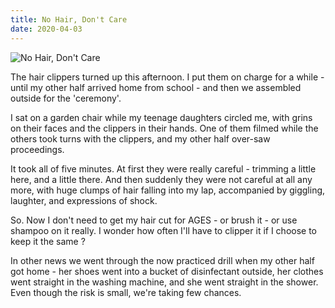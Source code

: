 ```yaml
---
title: No Hair, Don't Care
date: 2020-04-03
---
```


![No Hair, Don't Care](https://source.unsplash.com/0gkw_9fy0eQ/1600x900)

The hair clippers turned up this afternoon. I put them on charge for a while - until my other half arrived home from school - and then we assembled outside for the 'ceremony'.

I sat on a garden chair while my teenage daughters circled me, with grins on their faces and the clippers in their hands. One of them filmed while the others took turns with the clippers, and my other half over-saw proceedings.

It took all of five minutes. At first they were really careful - trimming a little here, and a little there. And then suddenly they were not careful at all any more, with huge clumps of hair falling into my lap, accompanied by giggling, laughter, and expressions of shock.

So. Now I don't need to get my hair cut for AGES - or brush it - or use shampoo on it really. I wonder how often I'll have to clipper it if I choose to keep it the same ?

In other news we went through the now practiced drill when my other half got home - her shoes went into a bucket of disinfectant outside, her clothes went straight in the washing machine, and she went straight in the shower. Even though the risk is small, we're taking few chances.

